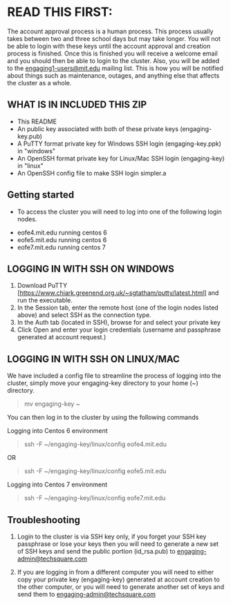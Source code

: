 <h1> READ THIS FIRST: </h1>

The account approval process is a human process. This process usually takes between two and three school days but may take longer. You will not be able to login with these keys until the account approval and creation process is finished. Once this is finished you will receive a welcome email and you should then be able to login to the cluster. Also, you will be added to the engaging1-users@mit.edu mailing list. This is how you will be notified about things such as maintenance, outages, and anything else that affects the cluster as a whole.

<h2>WHAT IS IN INCLUDED THIS ZIP</h2>

* This README
* An public key associated with both of these private keys (engaging-key.pub)
* A PuTTY format private key for Windows SSH login (engaging-key.ppk) in "windows"
* An OpenSSH format private key for Linux/Mac SSH login (engaging-key) in "linux"
* An OpenSSH config file to make SSH login simpler.a

<h2> Getting started </h2>

* To access the cluster you will need to log into one of the following login nodes.

 - eofe4.mit.edu   running centos 6
 - eofe5.mit.edu   running centos 6
 - eofe7.mit.edu   running centos 7


<h2> LOGGING IN WITH SSH ON WINDOWS</h2>

1. Download PuTTY [https://www.chiark.greenend.org.uk/~sgtatham/putty/latest.html] and run the executable.
2. In the Session tab, enter the remote host (one of the login nodes listed above) and select SSH as the connection type.
3. In the Auth tab (located in SSH), browse for and select your private key
4. Click Open and enter your login credentials (username and passphrase generated at account request.)


<h2> LOGGING IN WITH SSH ON LINUX/MAC </h2>

We have included a config file to streamline the process of logging into the cluster, simply move your engaging-key directory to your home (~) directory. 

> mv engaging-key ~

You can then log in to the cluster by using the following commands

Logging into Centos 6 environment 

>  ssh -F ~/engaging-key/linux/config eofe4.mit.edu

 OR

>  ssh -F ~/engaging-key/linux/config eofe5.mit.edu    

Logging into Centos 7 environment

>  ssh -F ~/engaging-key/linux/config eofe7.mit.edu   


<h2> Troubleshooting </h2>

1. Login to the cluster is via SSH key only, if you forget your SSH key passphrase or lose your keys then you will need to generate a new set of SSH keys and send the public portion (id_rsa.pub) to engaging-admin@techsquare.com

2. If you are logging in from a different computer you will need to either copy your private key (engaging-key) generated at account creation to the other computer, or you will need to generate another set of keys and send them to engaging-admin@techsquare.com
 
